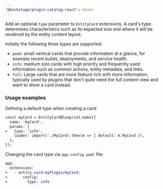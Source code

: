```yaml
---
'@backstage/plugin-catalog-react': minor
---
```


Add an optional `type` parameter to `EntityCard` extensions. A card's type determines characteristics such as its expected size and where it will be rendered by the entity content layout.

Initially the following three types are supported:

- `peek`: small vertical cards that provide information at a glance, for example recent builds, deployments, and service health.
- `info`: medium size cards with high priority and frequently used information such as common actions, entity metadata, and links.
- `full`: Large cards that are more feature rich with more information, typically used by plugins that don't quite need the full content view and want to show a card instead.

### Usage examples

Defining a default type when creating a card:

```diff
const myCard = EntityCardBlueprint.make({
  name: 'myCard',
  params: {
+   type: 'info',
    loader: import('./MyCard).then(m => { default: m.MyCard }),
  },
});
```

Changing the card type via `app-config.yaml` file:

```diff
app:
  extensions:
+   - entity-card:myPlugin/myCard:
+       config:
+         type: info
```
